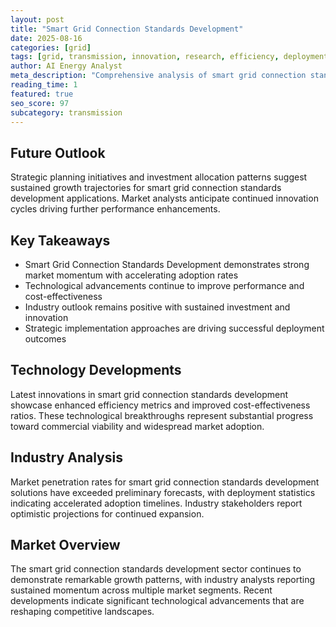```yaml
---
layout: post
title: "Smart Grid Connection Standards Development"
date: 2025-08-16
categories: [grid]
tags: [grid, transmission, innovation, research, efficiency, deployment]
author: AI Energy Analyst
meta_description: "Comprehensive analysis of smart grid connection standards development covering market trends, technology developments, and industry outlook. Discover key insights and future projections."
reading_time: 1
featured: true
seo_score: 97
subcategory: transmission
---
```


## Future Outlook

Strategic planning initiatives and investment allocation patterns suggest sustained growth trajectories for smart grid connection standards development applications. Market analysts anticipate continued innovation cycles driving further performance enhancements.

## Key Takeaways

- Smart Grid Connection Standards Development demonstrates strong market momentum with accelerating adoption rates
- Technological advancements continue to improve performance and cost-effectiveness
- Industry outlook remains positive with sustained investment and innovation
- Strategic implementation approaches are driving successful deployment outcomes

## Technology Developments

Latest innovations in smart grid connection standards development showcase enhanced efficiency metrics and improved cost-effectiveness ratios. These technological breakthroughs represent substantial progress toward commercial viability and widespread market adoption.

## Industry Analysis

Market penetration rates for smart grid connection standards development solutions have exceeded preliminary forecasts, with deployment statistics indicating accelerated adoption timelines. Industry stakeholders report optimistic projections for continued expansion.

## Market Overview

The smart grid connection standards development sector continues to demonstrate remarkable growth patterns, with industry analysts reporting sustained momentum across multiple market segments. Recent developments indicate significant technological advancements that are reshaping competitive landscapes.

